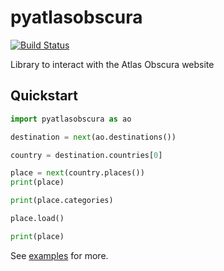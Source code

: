 # pyatlasobscura

[![Build Status](https://travis-ci.com/drewsonne/pyatlasobscura.svg?branch=master)](https://travis-ci.com/drewsonne/pyatlasobscura)

Library to interact with the Atlas Obscura website

## Quickstart

```python
import pyatlasobscura as ao

destination = next(ao.destinations())

country = destination.countries[0]

place = next(country.places())
print(place)

print(place.categories)

place.load()

print(place)

```

See [examples](examples/basic.py) for more.

